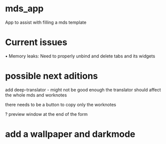 # mds_app
App to assist with filling a mds template

# Current issues
• Memory leaks: Need to properly unbind and delete tabs and its widgets


# possible next aditions 
add deep-translator - might not be good enough 
the translator should affect the whole mds and worknotes

there needs to be a button to copy only the worknotes

? preview window at the end of the form 

add a wallpaper and darkmode
====================================================
